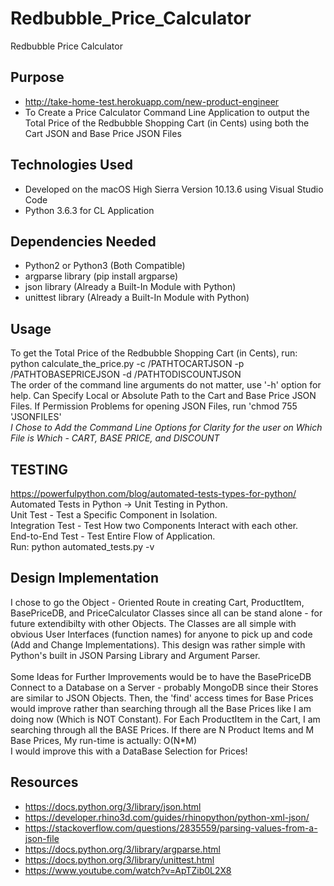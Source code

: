 # Redbubble_Price_Calculator
Redbubble Price Calculator

## Purpose
* http://take-home-test.herokuapp.com/new-product-engineer<br>
* To Create a Price Calculator Command Line Application to output the Total Price of the Redbubble Shopping Cart (in Cents) using both the Cart JSON and Base Price JSON Files

## Technologies Used
* Developed on the macOS High Sierra Version 10.13.6 using Visual Studio Code<br>
* Python 3.6.3 for CL Application<br>

## Dependencies Needed
* Python2 or Python3 (Both Compatible)
* argparse library (pip install argparse)
* json library (Already a Built-In Module with Python)
* unittest library (Already a Built-In Module with Python)

## Usage
To get the Total Price of the Redbubble Shopping Cart (in Cents), run: python calculate_the_price.py -c /PATHTOCARTJSON -p /PATHTOBASEPRICEJSON -d /PATHTODISCOUNTJSON<br>
The order of the command line arguments do not matter, use '-h' option for help. Can Specify Local or Absolute Path to the Cart and Base Price JSON Files. If Permission Problems for opening JSON Files, run 'chmod 755 'JSONFILES'<br>
*I Chose to Add the Command Line Options for Clarity for the user on Which File is Which - CART, BASE PRICE, and DISCOUNT*

## TESTING
https://powerfulpython.com/blog/automated-tests-types-for-python/ <br>
Automated Tests in Python -> Unit Testing in Python. <br>
Unit Test - Test a Specific Component in Isolation. <br>
Integration Test - Test How two Components Interact with each other. <br>
End-to-End Test - Test Entire Flow of Application. <br>
Run: python automated_tests.py -v

## Design Implementation
I chose to go the Object - Oriented Route in creating Cart, ProductItem, BasePriceDB, and PriceCalculator Classes since all can be stand alone - for future extendibilty with other Objects. The Classes are all simple with obvious User Interfaces (function names) for anyone to pick up and code (Add and Change Implementations). This design was rather simple with Python's built in JSON Parsing Library and Argument Parser.<br>
<br>
Some Ideas for Further Improvements would be to have the BasePriceDB Connect to a Database on a Server - probably MongoDB since their Stores are similar to JSON Objects. Then, the 'find' access times for Base Prices would improve rather than searching through all the Base Prices like I am doing now (Which is NOT Constant). For Each ProductItem in the Cart, I am searching through all the BASE Prices. If there are N Product Items and M Base Prices, My run-time is actually: O(N*M) <br>
I would improve this with a DataBase Selection for Prices!

## Resources
* https://docs.python.org/3/library/json.html
* https://developer.rhino3d.com/guides/rhinopython/python-xml-json/
* https://stackoverflow.com/questions/2835559/parsing-values-from-a-json-file
* https://docs.python.org/3/library/argparse.html
* https://docs.python.org/3/library/unittest.html
* https://www.youtube.com/watch?v=ApTZib0L2X8
